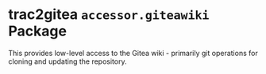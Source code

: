 # trac2gitea `accessor.giteawiki` Package

This provides low-level access to the Gitea wiki - primarily git operations for cloning and updating the repository.